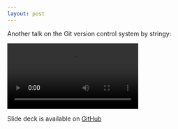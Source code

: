 ```yaml
---
layout: post
---
```


Another talk on the Git version control system by stringy:

<video src="/video/git.ogv" controls></video>

Slide deck is available on <a
href="https://github.com/scott-linder/git-mdp">GitHub</a>
